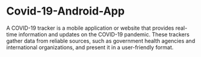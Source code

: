 # Covid-19-Android-App
A COVID-19 tracker is a mobile application or website that provides real-time information and updates on the COVID-19 pandemic. These trackers gather data from reliable sources, such as government health agencies and international organizations, and present it in a user-friendly format.
